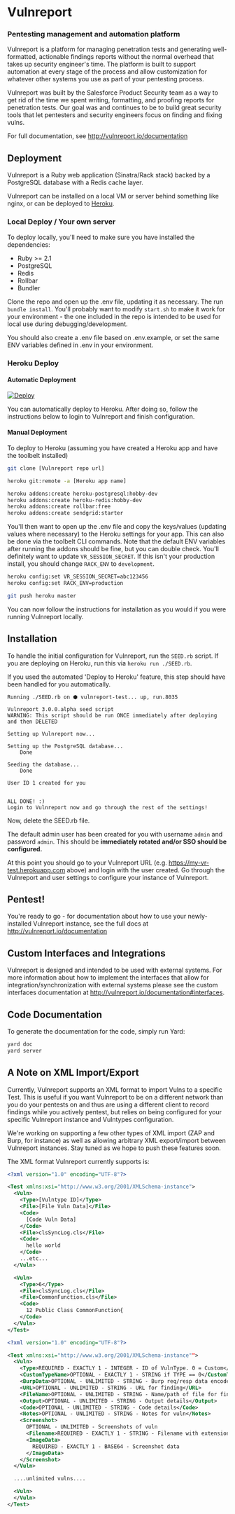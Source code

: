 # Vulnreport
### Pentesting management and automation platform

Vulnreport is a platform for managing penetration tests and generating well-formatted, actionable findings reports without the normal overhead that takes up security engineer's time. The platform is built to support automation at every stage of the process and allow customization for whatever other systems you use as part of your pentesting process.

Vulnreport was built by the Salesforce Product Security team as a way to get rid of the time we spent writing, formatting, and proofing reports for penetration tests. Our goal was and continues to be to build great security tools that let pentesters and security engineers focus on finding and fixing vulns.

For full documentation, see <http://vulnreport.io/documentation>

## Deployment

Vulnreport is a Ruby web application (Sinatra/Rack stack) backed by a PostgreSQL database with a Redis cache layer.

Vulnreport can be installed on a local VM or server behind something like nginx, or can be deployed to [Heroku](https://heroku.com).

### Local Deploy / Your own server

To deploy locally, you'll need to make sure you have installed the dependencies:
* Ruby >= 2.1
* PostgreSQL
* Redis
* Rollbar
* Bundler

Clone the repo and open up the .env file, updating it as necessary. The run `bundle install`. You'll probably want to modify `start.sh` to make it work for your environment - the one included in the repo is intended to be used for local use during debugging/development.

You should also create a .env file based on .env.example, or set the same ENV variables defined in .env in your environment.

### Heroku Deploy

#### Automatic Deployment

[![Deploy](https://www.herokucdn.com/deploy/button.svg)](https://heroku.com/deploy)

You can automatically deploy to Heroku. After doing so, follow the instructions below to login to Vulnreport and finish configuration.

#### Manual Deployment

To deploy to Heroku (assuming you have created a Heroku app and have the toolbelt installed)

```sh
git clone [Vulnreport repo url]

heroku git:remote -a [Heroku app name]

heroku addons:create heroku-postgresql:hobby-dev
heroku addons:create heroku-redis:hobby-dev
heroku addons:create rollbar:free
heroku addons:create sendgrid:starter
```

You'll then want to open up the .env file and copy the keys/values (updating values where necessary) to the Heroku settings for your app. This can also be done via the toolbelt CLI commands. Note that the default ENV variables after running the addons should be fine, but you can double check. You'll definitely want to update `VR_SESSION_SECRET`. If this isn't your production install, you should change `RACK_ENV` to `development`.

```sh
heroku config:set VR_SESSION_SECRET=abc123456
heroku config:set RACK_ENV=production

git push heroku master
```

You can now follow the instructions for installation as you would if you were running Vulnreport locally.

## Installation

To handle the initial configuration for Vulnreport, run the `SEED.rb` script. If you are deploying on Heroku, run this via `heroku run ./SEED.rb`.

If you used the automated 'Deploy to Heroku' feature, this step should have been handled for you automatically.

```
Running ./SEED.rb on ⬢ vulnreport-test... up, run.8035

Vulnreport 3.0.0.alpha seed script
WARNING: This script should be run ONCE immediately after deploying and then DELETED

Setting up Vulnreport now...

Setting up the PostgreSQL database...
	Done

Seeding the database...
	Done

User ID 1 created for you


ALL DONE! :)
Login to Vulnreport now and go through the rest of the settings!

```

Now, delete the SEED.rb file.

The default admin user has been created for you with username `admin` and password `admin`. This should be **immediately rotated and/or SSO should be configured.**

At this point you should go to your Vulnreport URL (e.g. https://my-vr-test.herokuapp.com above) and login with the user created. Go through the Vulnreport and user settings to configure your instance of Vulnreport.

## Pentest!

You're ready to go - for documentation about how to use your newly-installed Vulnreport instance, see the full docs at <http://vulnreport.io/documentation>

## Custom Interfaces and Integrations

Vulnreport is designed and intended to be used with external systems. For more information about how to implement the interfaces that allow for integration/synchronization with external systems please see the custom interfaces documentation at <http://vulnreport.io/documentation#interfaces>.

## Code Documentation

To generate the documentation for the code, simply run Yard:
```sh
yard doc
yard server
```

## A Note on XML Import/Export

Currently, Vulnreport supports an XML format to import Vulns to a specific Test. This is useful if you want Vulnreport to be on a different network than you do your pentests on and thus are using a different client to record findings while you actively pentest, but relies on being configured for your specific Vulnreport instance and Vulntypes configuration.

We're working on supporting a few other types of XML import (ZAP and Burp, for instance) as well as allowing arbitrary XML export/import between Vulnreport instances. Stay tuned as we hope to push these features soon.

The XML format Vulnreport currently supports is:
```xml
<?xml version="1.0" encoding="UTF-8"?>

<Test xmlns:xsi="http://www.w3.org/2001/XMLSchema-instance">
  <Vuln>
    <Type>[Vulntype ID]</Type>
    <File>[File Vuln Data]</File>
    <Code>
      [Code Vuln Data]
    </Code>
    <File>clsSyncLog.cls</File>
    <Code>
      hello world
    </Code>
    ...etc...
  </Vuln>

  <Vuln>
    <Type>6</Type>
    <File>clsSyncLog.cls</File>
    <File>CommonFunction.cls</File>
    <Code>
      12 Public Class CommonFunction{
    </Code>
  </Vuln>
</Test>
```

```xml
<?xml version="1.0" encoding="UTF-8"?>

<Test xmlns:xsi="http://www.w3.org/2001/XMLSchema-instance"">
  <Vuln>
    <Type>REQUIRED - EXACTLY 1 - INTEGER - ID of VulnType. 0 = Custom</Type>
    <CustomTypeName>OPTIONAL - EXACTLY 1 - STRING if TYPE == 0</CustomTypeName>
    <BurpData>OPTIONAL - UNLIMITED - STRING - Burp req/resp data encoded in our protocol</BurpData>
    <URL>OPTIONAL - UNLIMITED - STRING - URL for finding</URL>
    <FileName>OPTIONAL - UNLIMITED - STRING - Name/path of file for finding</FileName>
    <Output>OPTIONAL - UNLIMITED - STRING - Output details</Output>
    <Code>OPTIONAL - UNLIMITED - STRING - Code details</Code>
    <Notes>OPTIONAL - UNLIMITED - STRING - Notes for vuln</Notes>
    <Screenshot>
      OPTIONAL - UNLIMITED - Screenshots of vuln
      <Filename>REQUIRED - EXACTLY 1 - STRING - Filename with extension</Filename>
      <ImageData>
        REQUIRED - EXACTLY 1 - BASE64 - Screenshot data
      </ImageData>
    </Screenshot>
  </Vuln>

  ....unlimited vulns....

  <Vuln>
  </Vuln>
</Test>
```